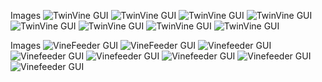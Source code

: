 Images
    ![TwinVine GUI](https://github.com/vinefeeder/TwinVine/images/vinefeeder1.png)
    ![TwinVine GUI](https://github.com/vinefeeder/TwinVine/images/vinefeeder2.png)
    ![TwinVine GUI](https://github.com/vinefeeder/TwinVine/tree/main/packages/vinefeeder/src/vinefeeder/images/vinefeeder3.png)
    ![TwinVine GUI](https://github.com/vinefeeder/TwinVine/tree/main/packages/vinefeeder/src/vinefeeder/images/vinefeeder4.png)
    ![TwinVine GUI](https://github.com/vinefeeder/TwinVine/tree/main/packages/vinefeeder/src/vinefeeder/images/vinefeeder5.png)
    ![TwinVine GUI](https://github.com/vinefeeder/TwinVine/tree/main/packages/vinefeeder/src/vinefeeder/images/vinefeeder6.png)
    ![TwinVine GUI](https://github.com/vinefeeder/TwinVine/tree/main/packages/vinefeeder/src/vinefeeder/images/vinefeeder7.png)
    ![TwinVine GUI](https://github.com/vinefeeder/TwinVine/tree/main/packages/vinefeeder/src/vinefeeder/images/vinefeeder9.png)

Images
    ![VineFeeder GUI](https://github.com/vinefeeder/VineFeeder/blob/main/images/vinefeeder1.png)
    ![VineFeeder GUI](https://github.com/vinefeeder/VineFeeder/blob/main/images/vinefeeder2.png)
    ![Vinefeeder GUI](https://github.com/vinefeeder/VineFeeder/blob/main/images/vinefeeder3.png)
    ![Vinefeeder GUI](https://github.com/vinefeeder/VineFeeder/blob/main/images/vinefeeder4.png)
    ![Vinefeeder GUI](https://github.com/vinefeeder/VineFeeder/blob/main/images/vinefeeder5.png)
    ![Vinefeeder GUI](https://github.com/vinefeeder/VineFeeder/blob/main/images/vinefeeder6.png)
    ![Vinefeeder GUI](https://github.com/vinefeeder/VineFeeder/blob/main/images/vinefeeder7.png)
    ![Vinefeeder GUI](https://github.com/vinefeeder/VineFeeder/blob/main/images/vinefeeder9.png)
